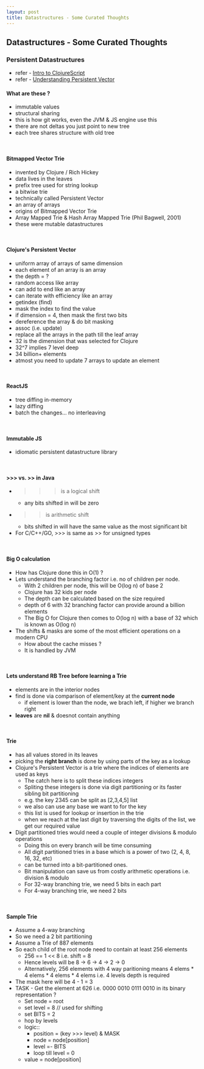 ```yaml
---
layout: post
title: Datastructures - Some Curated Thoughts
---
```


## Datastructures - Some Curated Thoughts

### Persistent Datastructures

- refer - [Intro to ClojureScript](https://www.youtube.com/watch?v=-I5ldi2aJTI)
- refer - [Understanding Persistent Vector](http://hypirion.com/musings/understanding-persistent-vector-pt-1)

#### What are these ?

- immutable values
- structural sharing 
- this is how git works, even the JVM & JS engine use this
- there are not deltas you just point to new tree
- each tree shares structure with old tree

<br />

#### Bitmapped Vector Trie

- invented by Clojure / Rich Hickey
- data lives in the leaves
 - prefix tree used for string lookup
- a bitwise trie
- technically called Persistent Vector
- an array of arrays
- origins of Bitmapped Vector Trie
 - Array Mapped Trie & Hash Array Mapped Trie (Phil Bagwell, 2001)
 - these were mutable datastructures

<br />

#### Clojure's Persistent Vector

- uniform array of arrays of same dimension
- each element of an array is an array
- the depth  = ?
- random access like array
- can add to end like an array
- can iterate with efficiency like an array
- getindex (find)
 - mask the index to find the value
 - if dimension = 4, then mask the first two bits
- dereference the array & do bit masking
- assoc (i.e. update)
 - replace all the arrays in the path till the leaf array
- 32 is the dimension that was selected for Clojure
 - 32^7 implies 7 level deep
 - 34 billion+ elements
 - atmost you need to update 7 arrays to update an element

<br />

#### ReactJS

- tree diffing in-memory
- lazy diffing
- batch the changes... no interleaving

<br />

#### Immutable JS

- idiomatic persistent datastructure library

<br />

#### >>> vs. >> in Java

- >>> is a logical shift
  - any bits shifted in will be zero
- >> is arithmetic shift
  - bits shifted in will have the same value as the most significant bit
- For C/C++/GO, >>> is same as >> for unsigned types

<br />

#### Big O calculation

- How has Clojure done this in O(1) ?
- Lets understand the branching factor i.e. no of children per node.
  - With 2 children per node, this will be O(log n) of base 2
  - Clojure has 32 kids per node
  - The depth can be calculated based on the size required
  - depth of 6 with 32 branching factor can provide around a billion elements
  - The Big O for Clojure then comes to O(log n) with a base of 32 which is known as O(log n)
- The shifts & masks are some of the most efficient operations on a modern CPU
  - How about the cache misses ?
  - It is handled by JVM

<br />

#### Lets understand RB Tree before learning a Trie

- elements are in the interior nodes
- find is done via comparison of element/key at the **current node**
  - if element is lower than the node, we brach left, if higher we branch right
- **leaves** are **nil** & doesnot contain anything

<br />

#### Trie

- has all values stored in its leaves
- picking the **right branch** is done by using parts of the key as a lookup
- Clojure's Persistent Vector is a trie where the indices of elements are used as keys
  - The catch here is to split these indices integers
  - Spliting these integers is done via digit partitioning or its faster sibling bit partitioning
  - e.g. the key 2345 can be split as [2,3,4,5] list
  - we also can use any base we want to for the key
  - this list is used for lookup or insertion in the trie
  - when we reach at the last digit by traversing the digits of the list, we get our required value
- Digit partitioned tries would need a couple of integer divisions & modulo operations
  - Doing this on every branch will be time consuming
  - All digit partitioned tries in a base which is a power of two (2, 4, 8, 16, 32, etc)
  - can be turned into a bit-partitioned ones.
  - Bit manipulation can save us from costly arithmetic operations i.e. division & modulo
  - For 32-way branching trie, we need 5 bits in each part
  - For 4-way branching trie, we need 2 bits

<br />

#### Sample Trie

- Assume a 4-way branching
- So we need a 2 bit partitioning
- Assume a Trie of 887 elements
- So each child of the root node need to contain at least 256 elements 
  - 256 == 1 << 8 i.e. shift = 8
  - Hence levels will be 8 -> 6 -> 4 -> 2 -> 0
  - Alternatively, 256 elements with 4 way paritioning means 4 elems * 4 elems * 4 elems * 4 elems i.e. 4 levels depth is required
- The mask here will be 4 - 1 = 3
- TASK - Get the element at 626 i.e. 0000 0010 0111 0010 in its binary representation ?
  - Set node = root
  - set level = 8 // used for shifting
  - set BITS = 2
  - hop by levels 
  - logic::
    - position = (key >>> level) & MASK
    - node = node[position]
    - level =- BITS
    - loop till level = 0
  - value = node[position]
